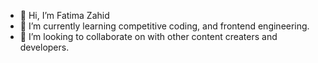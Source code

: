 - 👋 Hi, I’m Fatima Zahid
- 🌱 I’m currently learning competitive coding, and frontend engineering.
- 💞️ I’m looking to collaborate on with other content creaters and developers.

